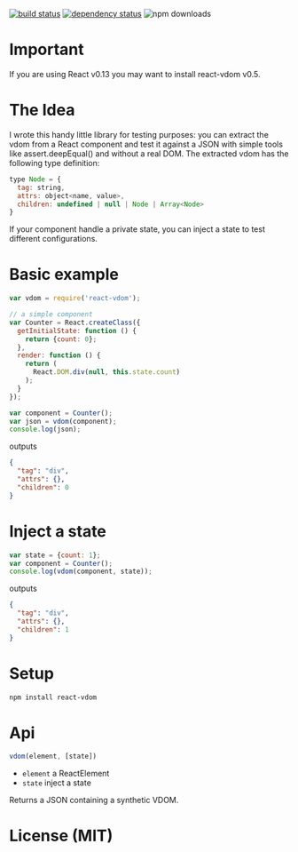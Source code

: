 [![build status](https://img.shields.io/travis/gcanti/react-vdom/master.svg?style=flat-square)](https://travis-ci.org/gcanti/react-vdom)
[![dependency status](https://img.shields.io/david/gcanti/react-vdom.svg?style=flat-square)](https://david-dm.org/gcanti/react-vdom)
![npm downloads](https://img.shields.io/npm/dm/react-vdom.svg)

# Important

If you are using React v0.13 you may want to install react-vdom v0.5.

# The Idea

I wrote this handy little library for testing purposes: you can extract the vdom from a React
component and test it against a JSON with simple tools like assert.deepEqual() and without a real DOM.
The extracted vdom has the following type definition:

```js
type Node = {
  tag: string,
  attrs: object<name, value>,
  children: undefined | null | Node | Array<Node>
}
```

If your component handle a private state, you can inject a state to test different configurations.

# Basic example

```js
var vdom = require('react-vdom');

// a simple component
var Counter = React.createClass({
  getInitialState: function () {
    return {count: 0};
  },
  render: function () {
    return (
      React.DOM.div(null, this.state.count)
    );
  }
});

var component = Counter();
var json = vdom(component);
console.log(json);
```

outputs

```json
{
  "tag": "div",
  "attrs": {},
  "children": 0
}
```

# Inject a state

```js
var state = {count: 1};
var component = Counter();
console.log(vdom(component, state));
```

outputs

```json
{
  "tag": "div",
  "attrs": {},
  "children": 1
}
```

# Setup

```sh
npm install react-vdom
```

# Api

```js
vdom(element, [state])
```

- `element` a ReactElement
- `state` inject a state

Returns a JSON containing a synthetic VDOM.

# License (MIT)